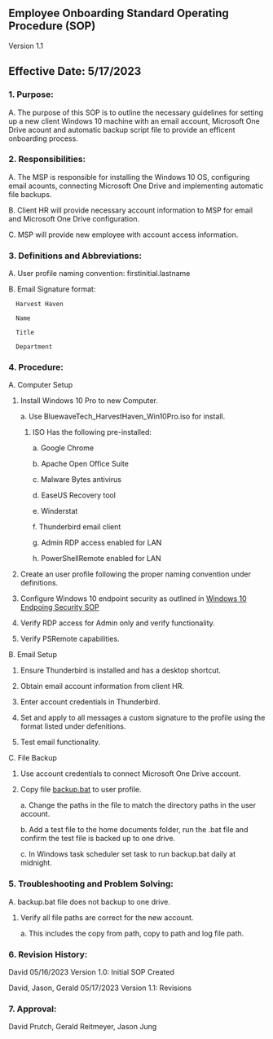 ## Employee Onboarding Standard Operating Procedure (SOP)

Version 1.1

## Effective Date: 5/17/2023

### 1. Purpose:

   A. The purpose of this SOP is to outline the necessary guidelines for setting up a new client Windows 10 machine with an email account, Microsoft One Drive acount and automatic backup script file to provide an efficent onboarding process.

### 2. Responsibilities:

   A. The MSP is responsible for installing the Windows 10 OS, configuring email acounts, connecting Microsoft One Drive and implementing automatic file backups.
   
   B. Client HR will provide necessary account information to MSP for email and Microsoft One Drive configuration.
   
   C. MSP will provide new employee with account access information.

### 3. Definitions and Abbreviations:

   A. User profile naming convention: firstinitial.lastname
   
   B. Email Signature format:
   
      Harvest Haven
      
      Name
     
      Title
      
      Department

### 4. Procedure:

   A. Computer Setup

   1. Install Windows 10 Pro to new Computer.

      a. Use BluewaveTech_HarvestHaven_Win10Pro.iso for install.

         1. ISO Has the following pre-installed:

            a. Google Chrome

            b. Apache Open Office Suite

            c. Malware Bytes antivirus

            d. EaseUS Recovery tool

            e. Winderstat

            f. Thunderbird email client
            
            g. Admin RDP access enabled for LAN
            
            h. PowerShellRemote enabled for LAN

   2. Create an user profile following the proper naming convention under definitions.

   3. Configure Windows 10 endpoint security as outlined in [Windows 10 Endpoing Security SOP](https://github.com/201d8-team1/Documentation/blob/main/SOPs/Windows_10_Endpoint_Security_SOP.md)

   4. Verify RDP access for Admin only and verify functionality.

   5. Verify PSRemote capabilities.

   B. Email Setup

   1. Ensure Thunderbird is installed and has a desktop shortcut.

   2. Obtain email account information from client HR.

   3. Enter account credentials in Thunderbird.

   4. Set and apply to all messages a custom signature to the profile using the format listed under defenitions.

   5. Test email functionality.

   C. File Backup

   1. Use account credentials to connect Microsoft One Drive account.

   2. Copy file [backup.bat](https://github.com/201d8-team1/Scripts/blob/main/backup.bat) to user profile.
         
      a. Change the paths in the file to match the directory paths in the user account.

      b. Add a test file to the home documents folder, run the .bat file and confirm the test file is backed up to one drive.
      
      c. In Windows task scheduler set task to run backup.bat daily at midnight.

### 5. Troubleshooting and Problem Solving:

   A. backup.bat file does not backup to one drive.

   1. Verify all file paths are correct for the new account.

      a. This includes the copy from path, copy to path and log file path.

### 6. Revision History:

   David 05/16/2023 Version 1.0: Initial SOP Created 
   
   David, Jason, Gerald 05/17/2023 Version 1.1: Revisions

### 7. Approval:

   David Prutch, Gerald Reitmeyer, Jason Jung
